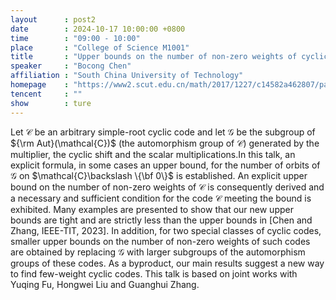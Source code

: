 ```yaml
---
layout      : post2
date        : 2024-10-17 10:00:00 +0800
time        : "09:00 - 10:00"
place       : "College of Science M1001"
title       : "Upper bounds on the number of non-zero weights of cyclic codes"
speaker     : "Bocong Chen"
affiliation : "South China University of Technology"
homepage    : "https://www2.scut.edu.cn/math/2017/1227/c14582a462807/page.psp"
tencent     : ""
show        : ture
--- 
```

Let $\mathcal{C}$ be an arbitrary simple-root cyclic code  and let $\mathcal{G}$ be the subgroup of ${\rm Aut}(\mathcal{C})$ (the automorphism group of $\mathcal{C}$)  generated by the  multiplier, the cyclic shift   and the scalar multiplications.In this talk, an explicit formula, in some cases an upper bound, for the number of orbits of $\mathcal{G}$ on $\mathcal{C}\backslash \{\bf 0\}$ is established. An explicit upper bound on the number of non-zero weights of $\mathcal{C}$ is consequently derived and a necessary and sufficient condition for the code $\mathcal{C}$ meeting the bound is exhibited. Many examples are presented to show that our new upper bounds are tight and are strictly less than the upper bounds in [Chen and Zhang, IEEE-TIT, 2023]. In addition, for two special classes of cyclic codes, smaller upper bounds on the number of non-zero weights of such codes are obtained by replacing $\mathcal{G}$ with larger subgroups of the automorphism groups of these codes.
As a byproduct, our main results  suggest a new way to find few-weight cyclic codes. This talk is based on joint works with Yuqing Fu, Hongwei Liu and Guanghui Zhang.  
